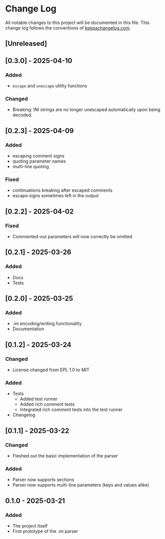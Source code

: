 # Change Log
All notable changes to this project will be documented in this file. This change log follows the conventions of [keepachangelog.com](http://keepachangelog.com/).

## [Unreleased]

## [0.3.0] - 2025-04-10
### Added
- `escape` and `unescape` utility functions
### Changed
- Breaking: INI strings are no longer unescaped automatically upon being decoded.

## [0.2.3] - 2025-04-09
### Added
- escaping comment signs
- quoting parameter names
- multi-line quoting
### Fixed
- continuations breaking after escaped comments
- escape signs sometimes left in the output

## [0.2.2] - 2025-04-02
### Fixed
- Commented-out parameters will now correctly be omitted

## [0.2.1] - 2025-03-26
### Added
- Docs
- Tests

## [0.2.0] - 2025-03-25
### Added
- .ini encoding/writing functionality
- Documentation

## [0.1.2] - 2025-03-24
### Changed
- License changed from EPL 1.0 to MIT
### Added
- Tests
    - Added test runner
    - Added rich comment tests
    - Integrated rich comment tests into the test runner
- Changelog

## [0.1.1] - 2025-03-22
### Changed
- Fleshed out the basic implementation of the parser
### Added
- Parser now supports sections
- Parser now supports multi-line parameters (keys and values alike)

## 0.1.0 - 2025-03-21
### Added
- The project itself
- First prototype of the .ini parser
